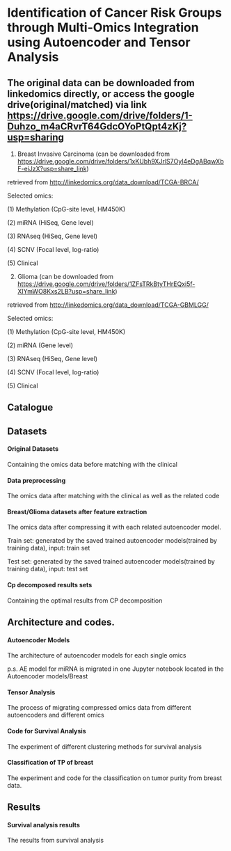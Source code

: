 # Identification of Cancer Risk Groups through Multi-Omics Integration using Autoencoder and Tensor Analysis



## The original data can be downloaded from linkedomics directly, or access the google drive(original/matched) via link https://drive.google.com/drive/folders/1-Duhzo_m4aCRvrT64GdcOYoPtQpt4zKj?usp=sharing


1. Breast Invasive Carcinoma (can be downloaded from https://drive.google.com/drive/folders/1xKUbh9XJrlS7OyI4eDgABqwXbF-eiJzX?usp=share_link)

retrieved from http://linkedomics.org/data_download/TCGA-BRCA/

Selected omics:

  (1) Methylation (CpG-site level, HM450K)

  (2) miRNA (HiSeq, Gene level)

  (3) RNAseq (HiSeq, Gene level)

  (4) SCNV (Focal level, log-ratio)

  (5) Clinical

2. Glioma (can be downloaded from https://drive.google.com/drive/folders/1ZFsTRkBtyTHrEQxi5f-XIYmWO8Kxs2LB?usp=share_link)

retrieved from http://linkedomics.org/data_download/TCGA-GBMLGG/

Selected omics:

  (1) Methylation (CpG-site level, HM450K)

  (2) miRNA (Gene level)

  (3) RNAseq (HiSeq, Gene level)

  (4) SCNV (Focal level, log-ratio)

  (5) Clinical


## Catalogue
## Datasets

#### Original Datasets

Containing the omics data before matching with the clinical

#### Data preprocessing

The omics data after matching with the clinical as well as the related code

#### Breast/Glioma datasets after feature extraction

The omics data after compressing it with each related autoencoder model.

Train set: generated by the saved trained autoencoder models(trained by training data), input: train set

Test set: generated by the saved trained autoencoder models(trained by training data), input: test set

#### Cp decomposed results sets

Containing the optimal results from CP decomposition

## Architecture and codes.
#### Autoencoder Models

The architecture of autoencoder models for each single omics

p.s. AE model for miRNA is migrated in one Jupyter notebook located in the Autoencoder models/Breast

#### Tensor Analysis

The process of migrating compressed omics data from different autoencoders and different omics

#### Code for Survival Analysis

The experiment of different clustering methods for survival analysis

#### Classification of TP of breast

The experiment and code for the classification on tumor purity from breast data.

## Results

#### Survival analysis results

The results from survival analysis




